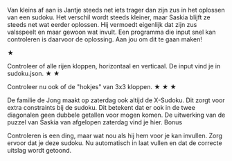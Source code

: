 Van kleins af aan is Jantje steeds net iets trager dan zijn zus in het oplossen van een sudoku. Het verschil wordt steeds kleiner, maar Saskia blijft ze steeds net wat eerder oplossen. Hij vermoedt eigenlijk dat zijn zus valsspeelt en maar gewoon wat invult. Een programma die input snel kan controleren is daarvoor de oplossing. Aan jou om dit te gaan maken!

★

Controleer of alle rijen kloppen, horizontaal en verticaal. De input vind je in sudoku.json.
★ ★

Controleer nu ook of de "hokjes" van 3x3 kloppen.
★ ★ ★

De familie de Jong maakt op zaterdag ook altijd de X-Sudoku. Dit zorgt voor extra constraints bij de sudoku. Dit betekent dat er ook in de twee diagonalen geen dubbele getallen voor mogen komen. De uitwerking van de puzzel van Saskia van afgelopen zaterdag vind je hier.
Bonus

Controleren is een ding, maar wat nou als hij hem voor je kan invullen. Zorg ervoor dat je deze sudoku. Nu automatisch in laat vullen en dat de correcte uitslag wordt getoond.